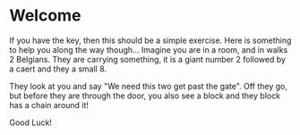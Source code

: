 # Welcome
If you have the key, then this should be a simple exercise.
Here is something to help you along the way though...
Imagine you are in a room, and in walks 2 Belgians.
They are carrying something, it is a giant number 2
followed by a caert and they a small 8.

They look at you and say "We need this two get past the gate".
Off they go, but before they are through the door, you also see a
block and they block has a chain around it!


Good Luck!
